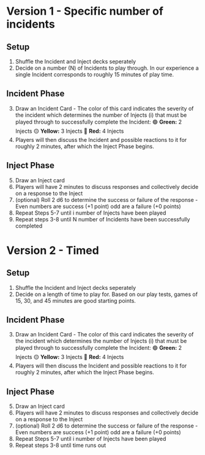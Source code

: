 # Version 1 - Specific number of incidents
## Setup
1. Shuffle the Incident and Inject decks seperately
2. Decide on a number (N) of Incidents to play through. In our experience a single Incident corresponds to roughly 15 minutes of play time.
## Incident Phase
3. Draw an Incident Card - The color of this card indicates the severity of the incident which determines the number of Injects (i) that must be played through to successfully complete the Incident:
	   :green_circle: **Green:** 2 Injects
	   :yellow_circle: **Yellow:** 3 Injects
	   :red_circle:	**Red:** 4 Injects
4. Players will then discuss the Incident and possible reactions to it for roughly 2 minutes, after which the Inject Phase begins.
## Inject Phase
5. Draw an Inject card
6. Players will have 2 minutes to discuss responses and collectively decide on a response to the Inject
7. (optional) Roll 2 d6 to determine the success or failure of the response - Even numbers are success (+1 point) odd are a failure (+0 points)
8. Repeat Steps 5-7 until i number of Injects have been played 
9. Repeat steps 3-8 until N number of Incidents have been successfully completed

# Version 2 - Timed
## Setup
1. Shuffle the Incident and Inject decks seperately
2. Decide on a length of time to play for. Based on our play tests, games of 15, 30, and 45 minutes are good starting points.
## Incident Phase
3. Draw an Incident Card - The color of this card indicates the severity of the incident which determines the number of Injects (i) that must be played through to successfully complete the Incident:
	   :green_circle: **Green:** 2 Injects
	   :yellow_circle: **Yellow:** 3 Injects
	   :red_circle:	**Red:** 4 Injects
4. Players will then discuss the Incident and possible reactions to it for roughly 2 minutes, after which the Inject Phase begins.
## Inject Phase
5. Draw an Inject card
6. Players will have 2 minutes to discuss responses and collectively decide on a response to the Inject
7. (optional) Roll 2 d6 to determine the success or failure of the response - Even numbers are success (+1 point) odd are a failure (+0 points)
8. Repeat Steps 5-7 until i number of Injects have been played 
9. Repeat steps 3-8 until time runs out
